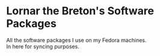 # Lornar the Breton's Software Packages

All the software packages I use on my Fedora machines.  
In here for syncing purposes.
